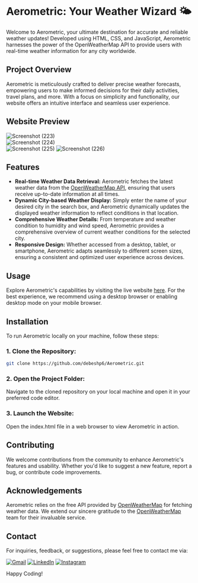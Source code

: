 # Aerometric: Your Weather Wizard 🌤️
Welcome to Aerometric, your ultimate destination for accurate and reliable weather updates! Developed using HTML, CSS, and JavaScript, Aerometric harnesses the power of the OpenWeatherMap API to provide users with real-time weather information for any city worldwide.
## Project Overview
Aerometric is meticulously crafted to deliver precise weather forecasts, empowering users to make informed decisions for their daily activities, travel plans, and more. With a focus on simplicity and functionality, our website offers an intuitive interface and seamless user experience.
## Website Preview
![Screenshot (223)](https://github.com/debeshp6/Aerometric/assets/139678494/b2aea198-9cb9-44b3-a937-bff8baab550d)  
![Screenshot (224)](https://github.com/debeshp6/Aerometric/assets/139678494/216cc8fe-2249-4bc6-bafb-9f8f84e85ea3)  
![Screenshot (225)](https://github.com/debeshp6/Aerometric/assets/139678494/c992371f-56ba-4ff2-af3d-95d31689202c)
![Screenshot (226)](https://github.com/debeshp6/Aerometric/assets/139678494/0bff5135-ad62-468b-9b16-118526c7a40e)
## Features
- **Real-time Weather Data Retrieval:** Aerometric fetches the latest weather data from the [OpenWeatherMap API](https://openweathermap.org/api), ensuring that users receive up-to-date information at all times.  
- **Dynamic City-based Weather Display:** Simply enter the name of your desired city in the search box, and Aerometric dynamically updates the displayed weather information to reflect conditions in that location.  
- **Comprehensive Weather Details:** From temperature and weather condition to humidity and wind speed, Aerometric provides a comprehensive overview of current weather conditions for the selected city.  
- **Responsive Design:** Whether accessed from a desktop, tablet, or smartphone, Aerometric adapts seamlessly to different screen sizes, ensuring a consistent and optimized user experience across devices.
## Usage
Explore Aerometric's capabilities by visiting the live website [here](https://aerometric.netlify.app/). For the best experience, we recommend using a desktop browser or enabling desktop mode on your mobile browser.
## Installation
To run Aerometric locally on your machine, follow these steps:
### 1. Clone the Repository:
```bash
git clone https://github.com/debeshp6/Aerometric.git
```
### 2. Open the Project Folder:
Navigate to the cloned repository on your local machine and open it in your preferred code editor.
### 3. Launch the Website:
Open the index.html file in a web browser to view Aerometric in action.
## Contributing
We welcome contributions from the community to enhance Aerometric's features and usability. Whether you'd like to suggest a new feature, report a bug, or contribute code improvements.
## Acknowledgements
Aerometric relies on the free API provided by [OpenWeatherMap](https://openweathermap.org/api) for fetching weather data. We extend our sincere gratitude to the [OpenWeatherMap](https://openweathermap.org/api) team for their invaluable service.
## Contact
For inquiries, feedback, or suggestions, please feel free to contact me via:

[![Gmail](https://img.shields.io/badge/-Gmail-red?style=flat-square&logo=gmail&logoColor=white)](mailto:debeshp6@gmail.com)
[![LinkedIn](https://img.shields.io/badge/-LinkedIn-blue?style=flat-square&logo=linkedin&logoColor=white)](https://www.linkedin.com/in/debesh-paul-4254511bb/)
[![Instagram](https://img.shields.io/badge/-Instagram-purple?style=flat-square&logo=instagram&logoColor=white)](https://www.instagram.com/debesh66.official/)

Happy Coding!
